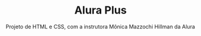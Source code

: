 <h1 align="center">Alura Plus</h1>
Projeto de HTML e CSS, com a instrutora Mônica Mazzochi Hillman da Alura

